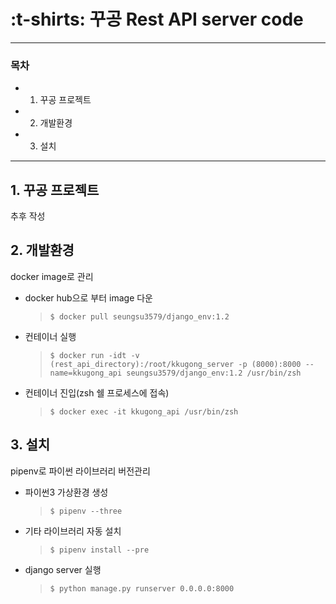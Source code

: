 # :t-shirts: 꾸공 Rest API server code

---

### 목차

- 1. 꾸공 프로젝트
- 2. 개발환경
- 3. 설치

---

## 1. 꾸공 프로젝트

추후 작성

## 2. 개발환경

docker image로 관리

- docker hub으로 부터 image 다운

  > `$ docker pull seungsu3579/django_env:1.2`

- 컨테이너 실행

  > `$ docker run -idt -v (rest_api_directory):/root/kkugong_server -p (8000):8000 --name=kkugong_api seungsu3579/django_env:1.2 /usr/bin/zsh`

- 컨테이너 진입(zsh 쉘 프로세스에 접속)

  > `$ docker exec -it kkugong_api /usr/bin/zsh`

## 3. 설치

pipenv로 파이썬 라이브러리 버전관리

- 파이썬3 가상환경 생성

  > `$ pipenv --three`

- 기타 라이브러리 자동 설치

  > `$ pipenv install --pre`

- django server 실행

  > `$ python manage.py runserver 0.0.0.0:8000`
